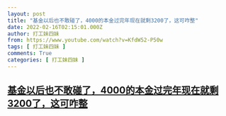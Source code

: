 ```yaml
---
layout: post
title: "基金以后也不敢碰了，4000的本金过完年现在就剩3200了，这可咋整"
date: 2022-02-16T02:15:01.000Z
author: 打工妹四妹
from: https://www.youtube.com/watch?v=KfdW52-P50w
tags: [ 打工妹四妹 ]
comments: True
categories: [ 打工妹四妹 ]
---
```

<!--1644977701000-->
[基金以后也不敢碰了，4000的本金过完年现在就剩3200了，这可咋整](https://www.youtube.com/watch?v=KfdW52-P50w)
------

<div>

</div>
